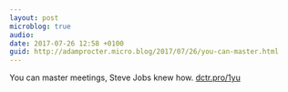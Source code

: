 ```yaml
---
layout: post
microblog: true
audio: 
date: 2017-07-26 12:58 +0100
guid: http://adamprocter.micro.blog/2017/07/26/you-can-master.html
---
```

You can master meetings, Steve Jobs knew how. [dctr.pro/1yu](http://dctr.pro/1yu)
